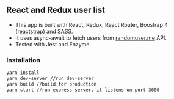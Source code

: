 ## React and Redux user list
* This app is built with React, Redux, React Router, Boostrap 4 ([reactstrap](http://reactstrap.github.io/)) and SASS.
* It uses async-await to fetch users from [randomuser.me](https://randomuser.me/) API.
* Tested with Jest and Enzyme.

### Installation
```bash
yarn install
yarn dev-server //run dev-server
yarn build //build for production
yarn start //run express server. it listens on port 3000
```